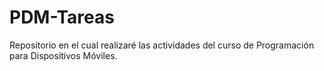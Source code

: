 # PDM-Tareas
Repositorio en el cual realizaré las actividades del curso de Programación para Dispositivos Móviles.
